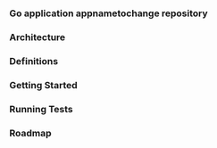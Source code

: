 ### Go application appnametochange repository


### Architecture

### Definitions

### Getting Started

### Running Tests

### Roadmap

